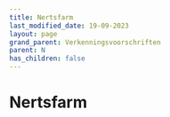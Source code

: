 ```yaml
---
title: Nertsfarm
last_modified_date: 19-09-2023
layout: page
grand_parent: Verkenningsvoorschriften
parent: N
has_children: false
---
```


Nertsfarm
=========

